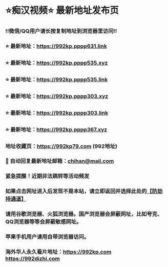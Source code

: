 # ⭐️痴汉视频⭐️ 最新地址发布页

### ‼️微信/QQ用户请长按复制地址到浏览器里访问‼️

### ⭐️ 最新地址：https://992kp.pppp631.link

### ⭐️ 最新地址：https://992kp.pppp535.xyz

### ⭐️ 最新地址：https://992kp.pppp535.link

### ⭐️ 最新地址：https://992kp.pppp303.xyz

### ⭐️ 最新地址：https://992kp.pppp303.link

### ⭐️ 最新地址：https://992kp.pppp367.xyz



### 地址收藏页：https://992kp79.com (992地址)
### 📧 自动回复最新地址邮箱：chihan@mail.com
### 紧急提醒！近期非法跳转等活动频发
### 如果点击网址进入后发现不是本站，请立即返回并选择此处的[【防劫持通道】](https://23.224.130.222:7583)
### 请用谷歌浏览器、火狐浏览器。国产浏览器会屏蔽网址，比如夸克、QQ浏览器等等会屏蔽敏感网址。
### 苹果手机用户请用自带浏览器访问。
### 海外华人永久看片地址：https://992kp.com  https://992dizhi.com
